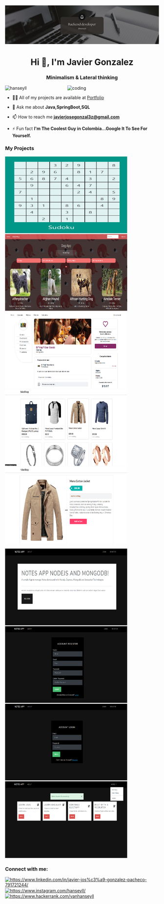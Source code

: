 ![MasterHead](https://github.com/hanseyll/hanseyll/blob/main/Imgs/theCover.png)
<h1 align="center">Hi 👋, I'm Javier Gonzalez</h1>
<h3 align="center">Minimalism & Lateral thinking</h3>
<img align="right" alt="coding" width="300" src="https://i.pinimg.com/originals/f5/2d/c9/f52dc984cb4b1a269ca4da7389618dd4.gif"/>


<p align="left"> <img src="https://komarev.com/ghpvc/?username=hanseyll&label=Profile%20views&color=0e75b6&style=flat" alt="hanseyll" /> </p>



- 👨‍💻 All of my projects are available at [Portfolio](https://website-deploy-mocha.vercel.app/)

- 💬 Ask me about **Java,SpringBoot,SQL**

- 📫 How to reach me **javierjosegonzal3z@gmail.com**

- ⚡ Fun fact **I'm The Coolest Guy in Colombia…Google It To See For Yourself.**

<h3>My Projects</h3>

<p>
  <a><img src="https://github.com/hanseyll/hanseyll/blob/main/Imgs/project7.png" width="400px" height="250px"></a>
  <a><img src="https://github.com/hanseyll/hanseyll/blob/main/Imgs/P2.png" width="400px" height="250px"></a>
  <a><img src="https://github.com/hanseyll/hanseyll/blob/main/Imgs/P3.png" width="400px" height="250px"></a>
  <a><img src="https://github.com/hanseyll/hanseyll/blob/main/Imgs/P4.png" width="400px" height="250px"></a>
  <a><img src="https://github.com/hanseyll/hanseyll/blob/main/Imgs/P5.png" width="400px" height="250px"></a>
</p>
<p>
  <a><img src="https://github.com/hanseyll/hanseyll/blob/main/Imgs/firstSideNotesApp.png" width="400px" height="250px"></a>
  <a><img src="https://github.com/hanseyll/hanseyll/blob/main/Imgs/registerSideAppNotes.png" width="400px" height="250px"></a>
  <a><img src="https://github.com/hanseyll/hanseyll/blob/main/Imgs/loginSideAppNotes.png" width="400px" height="250px"></a>
  <a><img src="https://github.com/hanseyll/hanseyll/blob/main/Imgs/notesSidesAppNotes.png" width="400px" height="250px"></a>
</p>

<h3 align="left">Connect with me:</h3>
<p align="left">
<a href="https://www.linkedin.com/in/javier-jos%C3%A9-gonzalez-pacheco-791721244/" target="blank"><img align="center" src="https://raw.githubusercontent.com/rahuldkjain/github-profile-readme-generator/master/src/images/icons/Social/linked-in-alt.svg" alt="https://www.linkedin.com/in/javier-jos%c3%a9-gonzalez-pacheco-791721244/" height="30" width="40" /></a>
<a href="https://www.instagram.com/hanseyll/" target="blank"><img align="center" src="https://raw.githubusercontent.com/rahuldkjain/github-profile-readme-generator/master/src/images/icons/Social/instagram.svg" alt="https://www.instagram.com/hanseyll/" height="30" width="40" /></a>
<a href="https://www.hackerrank.com/vanhanseyll" target="blank"><img align="center" src="https://raw.githubusercontent.com/rahuldkjain/github-profile-readme-generator/master/src/images/icons/Social/hackerrank.svg" alt="https://www.hackerrank.com/vanhanseyll" height="30" width="40" /></a>
</p>



